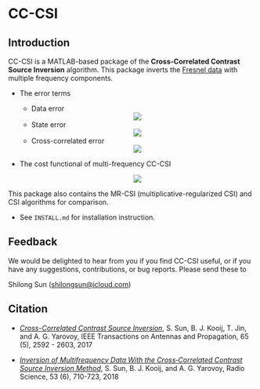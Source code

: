 CC-CSI
======

Introduction
------------

CC-CSI is a MATLAB-based package of the **Cross-Correlated Contrast Source Inversion** algorithm. This package inverts the [Fresnel data](http://www.fresnel.fr/3Ddatabase/) with multiple frequency components. 

- The error terms 

	- Data error

	<!--- http://latex.codecogs.com/eqneditor/editor.php -->

	<!--- \xi_{p,i} = y_{p,i} - \Phi_{p,i}\left(\chi_i e^{\text{inc}}_{p,i} + \chi_i A^{-1}_ij_{p,i}\right) -->

	<div align=center><img src="http://latex.codecogs.com/gif.latex?%5Crho_%7Bp%2Ci%7D%20%3D%20y_%7Bp%2Ci%7D%20-%20%5CPhi_%7Bp%2Ci%7Dj_%7Bp%2Ci%7D"/></div>

	- State error

	<!--- \gamma_{p,i} = \chi_i e^{\text{inc}}_{p,i} + \chi_i A_i^{-1}j_{p,i} - j_{p,i}  -->

	<div align=center><img src="http://latex.codecogs.com/gif.latex?%5Cgamma_%7Bp%2Ci%7D%20%3D%20%5Cchi_i%20e%5E%7B%5Ctext%7Binc%7D%7D_%7Bp%2Ci%7D%20&plus;%20%5Cchi_i%20A_i%5E%7B-1%7Dj_%7Bp%2Ci%7D%20-%20j_%7Bp%2Ci%7D"/></div>


	- Cross-correlated error

	<!--- \xi_{p,i} = y_{p,i} - \Phi_{p,i}\left(\chi_i e^{\text{inc}}_{p,i} + \chi_i A^{-1}_ij_{p,i}\right) -->

	<div align=center><img src="http://latex.codecogs.com/gif.latex?%5Cxi_%7Bp%2Ci%7D%20%3D%20y_%7Bp%2Ci%7D%20-%20%5CPhi_%7Bp%2Ci%7D%5Cleft%28%5Cchi_i%20e%5E%7B%5Ctext%7Binc%7D%7D_%7Bp%2Ci%7D%20&plus;%20%5Cchi_i%20A%5E%7B-1%7D_ij_%7Bp%2Ci%7D%20%5Cright%20%29"/></div>

- The cost functional of multi-frequency CC-CSI

	<!--- \mathcal{C}_{\text{CC-CSI}} = \sum_i\eta^\mathcal{S}_i\sum_p\left\|\rho_{p,i}\right\|^2_\mathcal{S}+\sum_i\eta^\mathcal{D}_i\sum_p\left\|\gamma_{p,i}\right\|^2_\mathcal{D}+\sum_i\eta^\mathcal{S}_i\sum_p\left\|\xi_{p,i}\right\|^2_\mathcal{S} -->

	<div align=center><img src="http://latex.codecogs.com/gif.latex?%5Cmathcal%7BC%7D_%7B%5Ctext%7BCC-CSI%7D%7D%20%3D%20%5Csum_i%5Ceta%5E%5Cmathcal%7BS%7D_i%5Csum_p%5Cleft%5C%7C%5Crho_%7Bp%2Ci%7D%5Cright%5C%7C%5E2_%5Cmathcal%7BS%7D&plus;%5Csum_i%5Ceta%5E%5Cmathcal%7BD%7D_i%5Csum_p%5Cleft%5C%7C%5Cgamma_%7Bp%2Ci%7D%5Cright%5C%7C%5E2_%5Cmathcal%7BD%7D&plus;%5Csum_i%5Ceta%5E%5Cmathcal%7BS%7D_i%5Csum_p%5Cleft%5C%7C%5Cxi_%7Bp%2Ci%7D%5Cright%5C%7C%5E2_%5Cmathcal%7BS%7D"/></div>

This package also contains the MR-CSI (multiplicative-regularized CSI) and CSI algorithms for comparison.

- See `INSTALL.md` for installation instruction.


Feedback
--------
We would be delighted to hear from you if you find CC-CSI useful, or if you have any suggestions, contributions, or bug reports. Please send these to

Shilong Sun (shilongsun@icloud.com)


Citation
--------

- [*Cross-Correlated Contrast Source Inversion*](https://ieeexplore.ieee.org/stamp/stamp.jsp?arnumber=7862846), S. Sun, B. J. Kooij, T. Jin, and A. G. Yarovoy, IEEE Transactions on Antennas and Propagation, 65 (5), 2592 - 2603, 2017

- [*Inversion of Multifrequency Data With the Cross‐Correlated Contrast Source Inversion Method*](https://agupubs.onlinelibrary.wiley.com/doi/pdf/10.1029/2017RS006505), S. Sun, B. J. Kooij, and A. G. Yarovoy, Radio Science, 53 (6), 710-723, 2018



